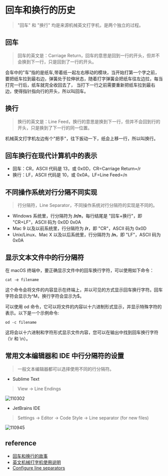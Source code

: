 # 回车和换行的历史
> "回车" 和 "换行" 均是来源机械英文打字机，是两个独立的过程。

## 回车
> 回车的英文是：Carriage Return，回车的意思是回到一行的开头，但并不会换到下一行，只是回到了一行的开头。

会车中的"车"指的是纸车,带着纸一起左右移动的模块，当开始打第一个字之前，要把纸车拉到最右边，弹簧处于拉伸状态，随着打字弹簧会把纸车往左边拉，每当打完一行后，纸车就完全收回去了，
当打下一行之前需要重新把纸车拉到最右边，使得指针指向行的开头，所以叫回车。

## 换行
> 换行的英文是：Line Feed，换行的意思是换到下一行，但并不会回到行的开头，只是换到了下一行的同一位置。

机械英文打字机左边有个"把手"，往下扳动一下，纸会上移一行，所以叫换行。

## 回车换行在现代计算机中的表示
+ 回车：CR，ASCII 代码是 13，或 0x0D，CR=Carriage Return=/r
+ 换行：LF，ASCII 代码是 10，或 0x0A，LF=Line Feed=/n

## 不同操作系统对行分隔不同实现
> 行分隔符，Line Separator，不同操作系统对行分隔符的实现是不同的。

+ Windows 系统里，行分隔符为 **/r/n**，每行结尾是 "回车+换行"，即 "CR+LF"，ASCII 码为 0x0D 0x0A
+ Mac 9 以及以前系统里，行分隔符为 **/r**，即 "CR"，ASCII 码为 0x0D
+ Unix/Linux、Mac X 以及以后系统里，行分隔符为 **/n**，即 "LF"，ASCII 码为 0x0A

## 显示文本文件中的行分隔符

在 macOS 终端中，要正确显示文件中的回车换行字符，可以使用如下命令：

```shell
cat -e filename
```

这个命令会将文件的内容显示在终端上，并以可见的方式显示回车换行字符。回车字符会显示为^M，换行字符会显示为$。

可以使用 od 命令，它可以将文件的内容以十六进制形式显示，并显示特殊字符的表示。以下是一个示例命令:

```shell
od -c filename
```

这将会以十六进制和字符形式显示文件内容，您可以在输出中找到回车换行字符（\r 和 \n）。


## 常用文本编辑器和 IDE 中行分隔符的设置
> 一般文本编辑器都可以选择使用不同的行分隔符。

+ Sublime Text
> View -> Line Endings
 
![110302](https://image.yuhaowin.com/2023/08/17/110302.png)

+ JetBrains IDE
> Settings -> Editor -> Code Style -> Line separator (for new files)

![110945](https://image.yuhaowin.com/2023/08/17/110945.png)

## reference
+ [回车和换行的故事](https://www.ruanyifeng.com/blog/2006/04/post_213.html)
+ [英文机械打字机使用说明](https://www.youtube.com/watch?v=dz-UifvPF78)
+ [Configure line separators](https://www.jetbrains.com/help/idea/configuring-line-endings-and-line-separators.html)